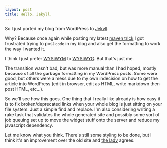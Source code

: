```yaml
---
layout: post
title: Hello, Jekyll.
---
```


So I just ported my blog from WordPress to [Jekyll](http://jekyllrb.com "jekyll"). 

Why? Because once again while posting my latest [maven trick](/tech/2009/10/call-jruby-jython-from-maven/) I got frustrated trying to post `code` in my blog and also get the formatting to work the way I wanted it.

I think I just prefer [WYSIWYM](http://en.wikipedia.org/wiki/WYSIWYM "WYSIWYM - Wikipedia, the free encyclopedia") to [WYSIWYG](http://en.wikipedia.org/wiki/WYSIWYG "WYSIWYG - Wikipedia, the free encyclopedia"). But that's just me.

The transition wasn't bad, but was more manual than I had hoped, mostly because of all the garbage formatting in my WordPress posts. Some were good, but others were a mess due to my own indecision on how to get the article into WordPress (edit in browser, edit as HTML, write markdown then post HTML, etc...).

So we'll see how this goes. One thing that I really like already is how easy it is to fix broken/deprecated links when your whole blog is just sitting on your file system: Just a simple find and replace. I'm also considering writing a rake task that validates the whole generated site and possibly some sort of job queuing set up to move the widget stuff onto the server and reduce my javascript dependency.

Let me know what you think. There's still some styling to be done, but I think it's an improvement over the old site and [the lady](http://kaorippe.com) agrees.